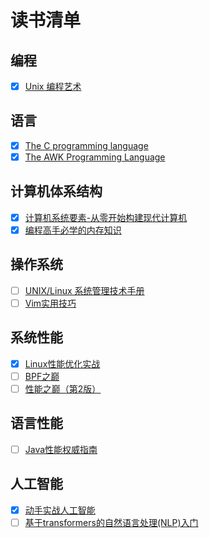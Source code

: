 # 读书清单

## 编程

- [x] [Unix 编程艺术](https://weread.qq.com/web/reader/665329e0813ab7b39g017144)

## 语言

- [X] [The C programming language](https://book.douban.com/subject/1139336/)
- [X] [The AWK Programming Language](https://github.com/wuzhouhui/awk)

## 计算机体系结构

- [x] [计算机系统要素-从零开始构建现代计算机](https://book.douban.com/subject/1998341/)
- [x] [编程高手必学的内存知识](https://jiankunking.com/memory-knowledge-that-programming-masters-must-learn.html)

## 操作系统

- [ ] [UNIX/Linux 系统管理技术手册](https://book.douban.com/subject/10747453/)
- [ ] [Vim实用技巧](https://book.douban.com/subject/26967597/)

## 系统性能

- [x] [Linux性能优化实战](https://learn.lianglianglee.com/%E4%B8%93%E6%A0%8F/Linux%E6%80%A7%E8%83%BD%E4%BC%98%E5%8C%96%E5%AE%9E%E6%88%98)
- [ ] [BPF之巅](https://book.douban.com/subject/35273652/)
- [ ] [性能之巅（第2版）](https://book.douban.com/subject/35934902/)

## 语言性能

- [ ] [Java性能权威指南](https://weread.qq.com/web/reader/f5d32af0729dd0d6f5d1789)

## 人工智能

- [x] [动手实战人工智能](https://aibydoing.com/intro)
- [ ] [基于transformers的自然语言处理(NLP)入门](https://github.com/datawhalechina/learn-nlp-with-transformers)